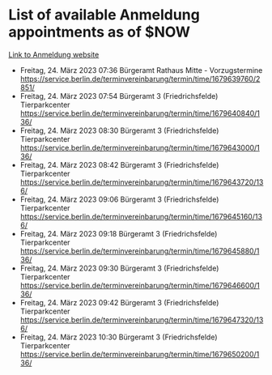 # List of available Anmeldung appointments as of $NOW
[Link to Anmeldung website](https://service.berlin.de/terminvereinbarung/termin/tag.php?termin=1&anliegen[]=120686&dienstleisterlist=122210,122217,327316,122219,327312,122227,327314,122231,327346,122243,327348,122254,122252,329742,122260,329745,122262,329748,122271,327278,122273,327274,122277,327276,330436,122280,327294,122282,327290,122284,327292,122291,327270,122285,327266,122286,327264,122296,327268,150230,329760,122297,327286,122294,327284,122312,329763,122314,329775,122304,327330,122311,327334,122309,327332,317869,122281,327352,122279,329772,122283,122276,327324,122274,327326,122267,329766,122246,327318,122251,327320,122257,327322,122208,327298,122226,327300&herkunft=http%3A%2F%2Fservice.berlin.de%2Fdienstleistung%2F120686%2F)
- Freitag, 24. März 2023 07:36 Bürgeramt Rathaus Mitte - Vorzugstermine https://service.berlin.de/terminvereinbarung/termin/time/1679639760/2851/
- Freitag, 24. März 2023 07:54 Bürgeramt 3 (Friedrichsfelde) Tierparkcenter https://service.berlin.de/terminvereinbarung/termin/time/1679640840/136/
- Freitag, 24. März 2023 08:30 Bürgeramt 3 (Friedrichsfelde) Tierparkcenter https://service.berlin.de/terminvereinbarung/termin/time/1679643000/136/
- Freitag, 24. März 2023 08:42 Bürgeramt 3 (Friedrichsfelde) Tierparkcenter https://service.berlin.de/terminvereinbarung/termin/time/1679643720/136/
- Freitag, 24. März 2023 09:06 Bürgeramt 3 (Friedrichsfelde) Tierparkcenter https://service.berlin.de/terminvereinbarung/termin/time/1679645160/136/
- Freitag, 24. März 2023 09:18 Bürgeramt 3 (Friedrichsfelde) Tierparkcenter https://service.berlin.de/terminvereinbarung/termin/time/1679645880/136/
- Freitag, 24. März 2023 09:30 Bürgeramt 3 (Friedrichsfelde) Tierparkcenter https://service.berlin.de/terminvereinbarung/termin/time/1679646600/136/
- Freitag, 24. März 2023 09:42 Bürgeramt 3 (Friedrichsfelde) Tierparkcenter https://service.berlin.de/terminvereinbarung/termin/time/1679647320/136/
- Freitag, 24. März 2023 10:30 Bürgeramt 3 (Friedrichsfelde) Tierparkcenter https://service.berlin.de/terminvereinbarung/termin/time/1679650200/136/
